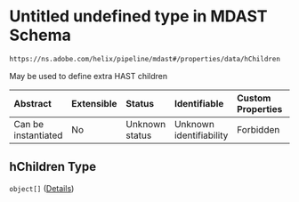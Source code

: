 # Untitled undefined type in MDAST Schema

```txt
https://ns.adobe.com/helix/pipeline/mdast#/properties/data/hChildren
```

May be used to define extra HAST children

| Abstract            | Extensible | Status         | Identifiable            | Custom Properties | Additional Properties | Access Restrictions | Defined In                                                      |
| :------------------ | :--------- | :------------- | :---------------------- | :---------------- | :-------------------- | :------------------ | :-------------------------------------------------------------- |
| Can be instantiated | No         | Unknown status | Unknown identifiability | Forbidden         | Allowed               | none                | [mdast.schema.json\*](mdast.schema.json "open original schema") |

## hChildren Type

`object[]` ([Details](mdast-properties-data-hchildren-items.md))
